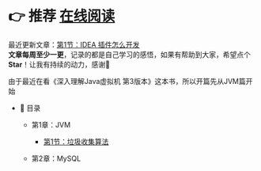 # 👉 推荐 [在线阅读](https://zhengshuhai.github.io/#/) 

最近更新文章：[第1节：IDEA 插件怎么开发](https://github.com/ZhengShuHai/ZhengShuHai.github.io/blob/project/docs/md/idea-plugin/2021-08-27-%E6%8A%80%E6%9C%AF%E8%B0%83%E7%A0%94IDEA%E6%8F%92%E4%BB%B6%E6%80%8E%E4%B9%88%E5%BC%80%E5%8F%91.md)</br>
**文章每周至少一更**，记录的都是自己学习的感悟，如果有帮助到大家，希望点个**Star**！让我有持续的动力，感谢🤝</br>

由于最近在看《深入理解Java虚拟机 第3版本》这本书，所以开篇先从JVM篇开始

- :memo: 目录

   - 第1章：JVM
       - [第1节：垃圾收集算法](https://github.com/ZhengShuHai/ZhengShuHai.github.io/blob/project/docs/md/jvm/2021-08-27-%E6%8A%80%E6%9C%AF%E8%B0%83%E7%A0%94IDEA%E6%8F%92%E4%BB%B6%E6%80%8E%E4%B9%88%E5%BC%80%E5%8F%91.md)
       
   - 第2章：MySQL
